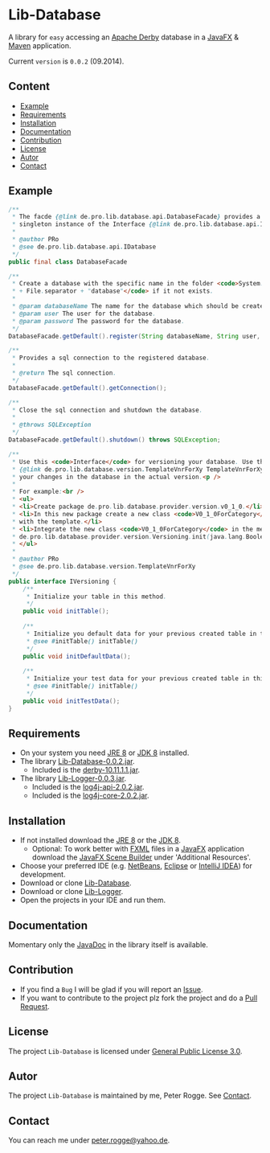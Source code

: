 Lib-Database
============

A library for `easy` accessing an [Apache Derby] database in a [JavaFX] &amp; [Maven] application.

Current `version` is `0.0.2` (09.2014).



Content
-------

* [Example](#Example)
* [Requirements](#Requirements)
* [Installation](#Installation)
* [Documentation](#Documentation)
* [Contribution](#Contribution)
* [License](#License)
* [Autor](#Autor)
* [Contact](#Contact)



Example<a name="Example" />
-------

```java
/**
 * The facde {@link de.pro.lib.database.api.DatabaseFacade} provides a 
 * singleton instance of the Interface {@link de.pro.lib.database.api.IDatabase}.
 *
 * @author PRo
 * @see de.pro.lib.database.api.IDatabase
 */
public final class DatabaseFacade
```

```java
/**
 * Create a database with the specific name in the folder <code>System.getProperty("user.dir")
 * + File.separator + "database"</code> if it not exists.
 * 
 * @param databaseName The name for the database which should be created.
 * @param user The user for the database.
 * @param password The password for the database.
 */
DatabaseFacade.getDefault().register(String databaseName, String user, String password);
```

```java
/**
 * Provides a sql connection to the registered database.
 * 
 * @return The sql connection.
 */
DatabaseFacade.getDefault().getConnection();
```

```java
/**
 * Close the sql connection and shutdown the database.
 * 
 * @throws SQLException 
 */
DatabaseFacade.getDefault().shutdown() throws SQLException;
```

```java
/**
 * Use this <code>Interface</code> for versioning your database. Use the template
 * {@link de.pro.lib.database.version.TemplateVnrForXy TemplateVnrForXy} to implement
 * your changes in the database in the actual version.<p />
 * 
 * For example:<br />
 * <ul>
 * <li>Create package de.pro.lib.database.provider.version.v0_1_0.</li>
 * <li>In this new package create a new class <code>V0_1_0ForCategory</code>
 * with the template.</li>
 * <li>Integrate the new class <code>V0_1_0ForCategory</code> in the method
 * de.pro.lib.database.provider.version.Versioning.init(java.lang.Boolean)
 * </ul>
 *
 * @author PRo
 * @see de.pro.lib.database.version.TemplateVnrForXy
 */
public interface IVersioning {
    /**
     * Initialize your table in this method.
     */
    public void initTable();
    
    /**
     * Initialize you default data for your previous created table in this method.
     * @see #initTable() initTable()
     */
    public void initDefaultData();
    
    /**
     * Initialize your test data for your previous created table in this method.
     * @see #initTable() initTable()
     */
    public void initTestData();
}
```



Requirements<a name="Requirements" />
------------

* On your system you need [JRE 8] or [JDK 8] installed.
* The library [Lib-Database-0.0.2.jar](#Installation).
  * Included is the [derby-10.11.1.1.jar].
* The library [Lib-Logger-0.0.3.jar](#Installation).
  * Included is the [log4j-api-2.0.2.jar].
  * Included is the [log4j-core-2.0.2.jar].


Installation<a name="Installation" />
------------

* If not installed download the [JRE 8] or the [JDK 8].
  * Optional: To work better with [FXML] files in a [JavaFX] application download the [JavaFX Scene Builder] under 'Additional Resources'.
* Choose your preferred IDE (e.g. [NetBeans], [Eclipse] or [IntelliJ IDEA]) for development.
* Download or clone [Lib-Database].
* Download or clone [Lib-Logger].
* Open the projects in your IDE and run them.



Documentation<a name="Documentation" />
-------------

Momentary only the [JavaDoc] in the library itself is available.



Contribution<a name="Contribution" />
------------

* If you find a `Bug` I will be glad if you will report an [Issue].
* If you want to contribute to the project plz fork the project and do a [Pull Request].



License<a name="License" />
-------

The project `Lib-Database` is licensed under [General Public License 3.0].



Autor<a name="Autor" />
-----

The project `Lib-Database` is maintained by me, Peter Rogge. See [Contact](#Contact).



Contact<a name="Contact" />
-------

You can reach me under <peter.rogge@yahoo.de>.



[//]: # (Links)
[Apache Derby]:http://db.apache.org/derby/
[derby-10.11.1.1.jar]:http://db.apache.org/derby/
[Eclipse]:https://www.eclipse.org/
[FXML]:http://docs.oracle.com/javafx/2/fxml_get_started/jfxpub-fxml_get_started.htm
[General Public License 3.0]:http://www.gnu.org/licenses/gpl-3.0.en.html
[IntelliJ IDEA]:http://www.jetbrains.com/idea/
[Issue]:https://github.com/Naoghuman/lib-database/issues
[JavaDoc]:http://www.oracle.com/technetwork/java/javase/documentation/index-jsp-135444.html
[JavaFX]:http://docs.oracle.com/javase/8/javase-clienttechnologies.htm
[JavaFX Scene Builder]:http://www.oracle.com/technetwork/java/javase/downloads/index.html
[JDK 8]:http://www.oracle.com/technetwork/java/javase/downloads/jdk8-downloads-2133151.html
[JRE 8]:http://www.oracle.com/technetwork/java/javase/downloads/jre8-downloads-2133155.html
[Lib-Database]:https://github.com/Naoghuman/lib-database
[Lib-Logger]:https://github.com/Naoghuman/lib-logger
[log4j-api-2.0.2.jar]:https://logging.apache.org/log4j/2.0/log4j-web/dependencies.html
[log4j-core-2.0.2.jar]:https://logging.apache.org/log4j/2.0/log4j-web/dependencies.html
[Maven]:http://maven.apache.org/
[NetBeans]:https://netbeans.org/
[Pull Request]:https://help.github.com/articles/using-pull-requests


